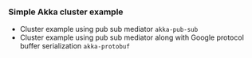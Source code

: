 ### Simple Akka cluster example 

- Cluster example using pub sub mediator `akka-pub-sub`
- Cluster example using pub sub mediator along with Google protocol buffer 
    serialization `akka-protobuf`

